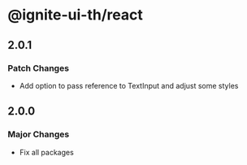 # @ignite-ui-th/react

## 2.0.1

### Patch Changes

- Add option to pass reference to TextInput and adjust some styles

## 2.0.0

### Major Changes

- Fix all packages
